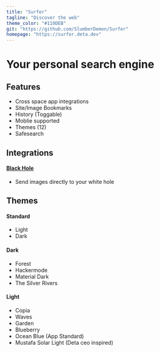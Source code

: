 ```yaml
---
title: "Surfer"
tagline: "Discover the web"
theme_color: "#110DEB"
git: "https://github.com/SlumberDemon/Surfer"
homepage: "https://surfer.deta.dev"
---
```


# Your personal search engine

## Features
- Cross space app integrations
- Site/Image Bookmarks
- History (Toggable)
- Moblie supported
- Themes (12)
- Safesearch

## Integrations

#### [Black Hole](https://alpha.deta.space/discovery/@mikhailsdv/black_hole-3kf)
- Send images directly to your white hole

## Themes

#### Standard
- Light 
- Dark

#### Dark

- Forest
- Hackermode
- Material Dark
- The Silver Rivers

#### Light

- Copia
- Waves
- Garden
- Blueberry
- Ocean Blue (App Standard)
- Mustafa Solar Light (Deta ceo inspired)